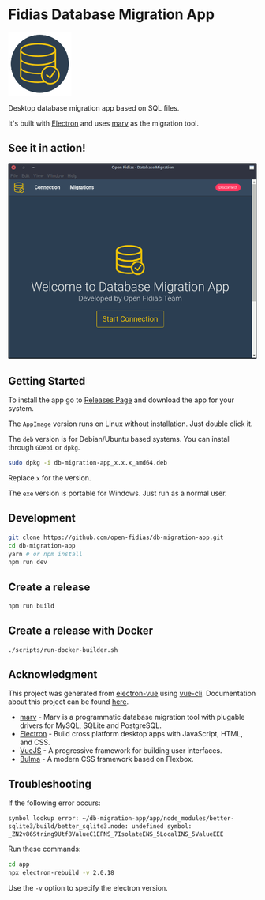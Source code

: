 # Fidias Database Migration App

![logo](docs/img/logo.png)

Desktop database migration app based on SQL files.

It's built with [Electron](https://electron.atom.io/)
and uses [marv](https://github.com/guidesmiths/marv) as the migration tool.

## See it in action!

![app-in-action](docs/img/app-in-action.gif)

## Getting Started

To install the app go to [Releases Page](https://github.com/open-fidias/db-migration-app/releases)
and download the app for your system.

The `AppImage` version runs on Linux without installation. Just double click it.

The `deb` version is for Debian/Ubuntu based systems. You can install through
`GDebi` or `dpkg`.

```bash
sudo dpkg -i db-migration-app_x.x.x_amd64.deb
```

Replace `x` for the version.

The `exe` version is portable for Windows. Just run as a normal user.

## Development

```bash
git clone https://github.com/open-fidias/db-migration-app.git
cd db-migration-app
yarn # or npm install
npm run dev
```

## Create a release

```bash
npm run build
```

## Create a release with Docker

```bash
./scripts/run-docker-builder.sh
```

## Acknowledgment

This project was generated from [electron-vue](https://github.com/SimulatedGREG/electron-vue) using [vue-cli](https://github.com/vuejs/vue-cli). Documentation about this project can be found [here](https://simulatedgreg.gitbooks.io/electron-vue/content/index.html).

* [marv](https://github.com/guidesmiths/marv) - Marv is a programmatic database migration tool with plugable drivers for MySQL, SQLite and PostgreSQL.
* [Electron](https://electron.atom.io/) - Build cross platform desktop apps with JavaScript, HTML, and CSS.
* [VueJS](https://vuejs.org) - A progressive framework for building user interfaces.
* [Bulma](http://bulma.io/) - A modern CSS framework based on Flexbox.

## Troubleshooting

If the following error occurs:

```
symbol lookup error: ~/db-migration-app/app/node_modules/better-sqlite3/build/better_sqlite3.node: undefined symbol: _ZN2v86String9Utf8ValueC1EPNS_7IsolateENS_5LocalINS_5ValueEEE
```

Run these commands:

```bash
cd app
npx electron-rebuild -v 2.0.18
```

Use the `-v` option to specify the electron version.
